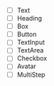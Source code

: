 - [ ] Text
- [ ] Heading
- [ ] Box
- [ ] Button
- [ ] TextInput
- [ ] TextArea
- [ ] Checkbox
- [ ] Avatar
- [ ] MultiStep